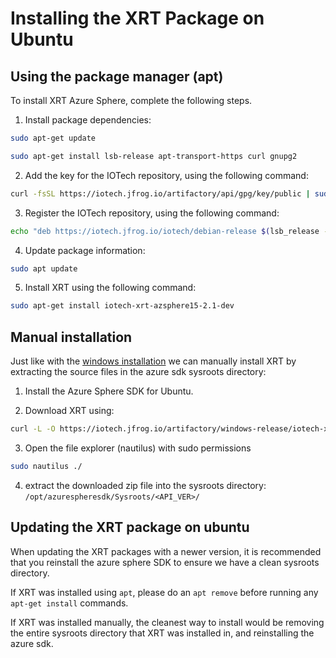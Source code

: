 # Installing the XRT Package on Ubuntu

## Using the package manager (apt)

To install XRT Azure Sphere, complete the following steps.

1. Install package dependencies:

```bash
sudo apt-get update
```

```bash
sudo apt-get install lsb-release apt-transport-https curl gnupg2
```

2. Add the key for the IOTech repository, using the following command:
```bash
curl -fsSL https://iotech.jfrog.io/artifactory/api/gpg/key/public | sudo apt-key add -
```
3. Register the IOTech repository, using the following command:

```bash
echo "deb https://iotech.jfrog.io/iotech/debian-release $(lsb_release -cs) main" | sudo tee -a /etc/apt/sources.list.d/iotech.list
```

4. Update package information:

```bash
sudo apt update
```

5. Install XRT using the following command:

```bash
sudo apt-get install iotech-xrt-azsphere15-2.1-dev
```

## Manual installation

Just like with the [windows installation](./windows-installation.md) we can manually install XRT by extracting the source files in the azure sdk sysroots directory:

1. Install the Azure Sphere SDK for Ubuntu.

2. Download XRT using:

```bash
curl -L -O https://iotech.jfrog.io/artifactory/windows-release/iotech-xrt-azsphere15-2.1-dev.zip
```

3. Open the file explorer (nautilus) with sudo permissions

```bash
sudo nautilus ./
```

4. extract the downloaded zip file into the sysroots directory: `/opt/azurespheresdk/Sysroots/<API_VER>/`

## Updating the XRT package on ubuntu

When updating the XRT packages with a newer version, it is recommended that you reinstall the azure sphere SDK to ensure we have a clean sysroots directory.

If XRT was installed using `apt`, please do an `apt remove` before running any `apt-get install` commands.

If XRT was installed manually, the cleanest way to install would be removing the entire sysroots directory that XRT was installed in, and reinstalling the azure sdk.
